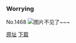 ### Worrying
No.1468
![图片不见了~~~](https://imgs.xkcd.com/comics/worrying.png)

[原址](https://xkcd.com//1468) [下载](https://imgs.xkcd.com/comics/worrying.png)

